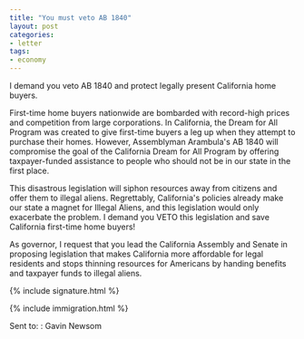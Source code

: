 ```yaml
---
title: "You must veto AB 1840"
layout: post
categories:
- letter
tags:
- economy
---
```


I demand you veto AB 1840 and protect legally present California home buyers.

First-time home buyers nationwide are bombarded with record-high prices and competition from large corporations. In California, the Dream for All Program was created to give first-time buyers a leg up when they attempt to purchase their homes. However, Assemblyman Arambula's AB 1840 will compromise the goal of the California Dream for All Program by offering taxpayer-funded assistance to people who should not be in our state in the first place.

This disastrous legislation will siphon resources away from citizens and offer them to illegal aliens. Regrettably, California's policies already make our state a magnet for Illegal Aliens, and this legislation would only exacerbate the problem. I demand you VETO this legislation and save California first-time home buyers!

As governor, I request that you lead the California Assembly and Senate in proposing legislation that makes California more affordable for legal residents and stops thinning resources for Americans by handing benefits and taxpayer funds to illegal aliens.

{% include signature.html %}

{% include immigration.html %}

Sent to:
: Gavin Newsom
